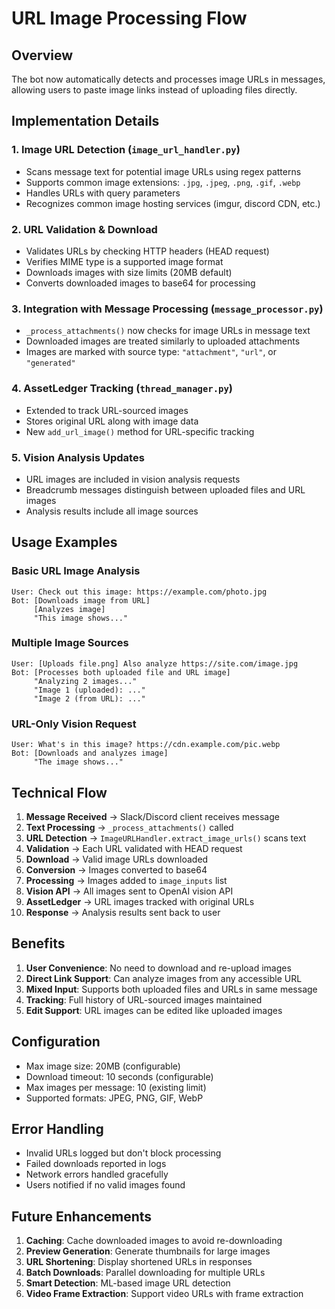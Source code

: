 # URL Image Processing Flow

## Overview
The bot now automatically detects and processes image URLs in messages, allowing users to paste image links instead of uploading files directly.

## Implementation Details

### 1. **Image URL Detection** (`image_url_handler.py`)
- Scans message text for potential image URLs using regex patterns
- Supports common image extensions: `.jpg`, `.jpeg`, `.png`, `.gif`, `.webp`
- Handles URLs with query parameters
- Recognizes common image hosting services (imgur, discord CDN, etc.)

### 2. **URL Validation & Download**
- Validates URLs by checking HTTP headers (HEAD request)
- Verifies MIME type is a supported image format
- Downloads images with size limits (20MB default)
- Converts downloaded images to base64 for processing

### 3. **Integration with Message Processing** (`message_processor.py`)
- `_process_attachments()` now checks for image URLs in message text
- Downloaded images are treated similarly to uploaded attachments
- Images are marked with source type: `"attachment"`, `"url"`, or `"generated"`

### 4. **AssetLedger Tracking** (`thread_manager.py`)
- Extended to track URL-sourced images
- Stores original URL along with image data
- New `add_url_image()` method for URL-specific tracking

### 5. **Vision Analysis Updates**
- URL images are included in vision analysis requests
- Breadcrumb messages distinguish between uploaded files and URL images
- Analysis results include all image sources

## Usage Examples

### Basic URL Image Analysis
```
User: Check out this image: https://example.com/photo.jpg
Bot: [Downloads image from URL]
     [Analyzes image]
     "This image shows..."
```

### Multiple Image Sources
```
User: [Uploads file.png] Also analyze https://site.com/image.jpg
Bot: [Processes both uploaded file and URL image]
     "Analyzing 2 images..."
     "Image 1 (uploaded): ..."
     "Image 2 (from URL): ..."
```

### URL-Only Vision Request
```
User: What's in this image? https://cdn.example.com/pic.webp
Bot: [Downloads and analyzes image]
     "The image shows..."
```

## Technical Flow

1. **Message Received** → Slack/Discord client receives message
2. **Text Processing** → `_process_attachments()` called
3. **URL Detection** → `ImageURLHandler.extract_image_urls()` scans text
4. **Validation** → Each URL validated with HEAD request
5. **Download** → Valid image URLs downloaded
6. **Conversion** → Images converted to base64
7. **Processing** → Images added to `image_inputs` list
8. **Vision API** → All images sent to OpenAI vision API
9. **AssetLedger** → URL images tracked with original URLs
10. **Response** → Analysis results sent back to user

## Benefits

1. **User Convenience**: No need to download and re-upload images
2. **Direct Link Support**: Can analyze images from any accessible URL
3. **Mixed Input**: Supports both uploaded files and URLs in same message
4. **Tracking**: Full history of URL-sourced images maintained
5. **Edit Support**: URL images can be edited like uploaded images

## Configuration

- Max image size: 20MB (configurable)
- Download timeout: 10 seconds (configurable)
- Max images per message: 10 (existing limit)
- Supported formats: JPEG, PNG, GIF, WebP

## Error Handling

- Invalid URLs logged but don't block processing
- Failed downloads reported in logs
- Network errors handled gracefully
- Users notified if no valid images found

## Future Enhancements

1. **Caching**: Cache downloaded images to avoid re-downloading
2. **Preview Generation**: Generate thumbnails for large images
3. **URL Shortening**: Display shortened URLs in responses
4. **Batch Downloads**: Parallel downloading for multiple URLs
5. **Smart Detection**: ML-based image URL detection
6. **Video Frame Extraction**: Support video URLs with frame extraction